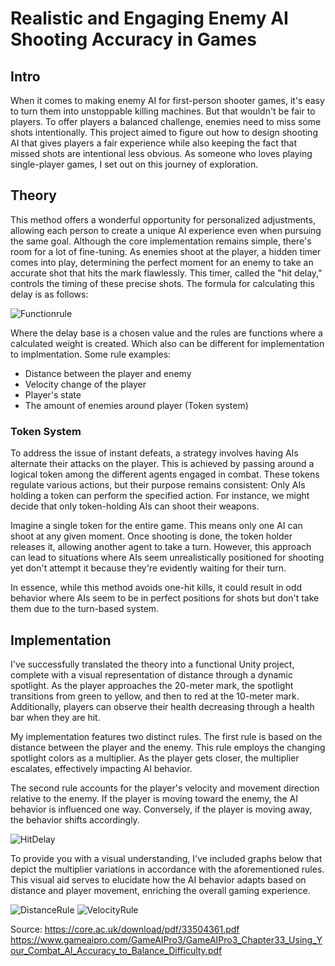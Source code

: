 # Realistic and Engaging Enemy AI Shooting Accuracy in Games

## Intro
When it comes to making enemy AI for first-person shooter games, it's easy to turn them into unstoppable killing machines. But that wouldn't be fair to players. To offer players a balanced challenge, enemies need to miss some shots intentionally. This project aimed to figure out how to design shooting AI that gives players a fair experience while also keeping the fact that missed shots are intentional less obvious. As someone who loves playing single-player games, I set out on this journey of exploration.

## Theory

This method offers a wonderful opportunity for personalized adjustments, allowing each person to create a unique AI experience even when pursuing the same goal. Although the core implementation remains simple, there's room for a lot of fine-tuning. As enemies shoot at the player, a hidden timer comes into play, determining the perfect moment for an enemy to take an accurate shot that hits the mark flawlessly. This timer, called the "hit delay," controls the timing of these precise shots. The formula for calculating this delay is as follows:

![Functionrule](https://github.com/Brianhoet4000/ggp_Research/assets/113976082/e8922f69-fcd1-4835-b503-c6cf945fac6c)

Where the delay base is a chosen value and the rules are functions where a calculated weight is created. Which also can be different for implementation to implmentation. Some rule examples:
- Distance between the player and enemy
- Velocity change of the player
- Player's state
- The amount of enemies around player (Token system)

### Token System
To address the issue of instant defeats, a strategy involves having AIs alternate their attacks on the player. This is achieved by passing around a logical token among the different agents engaged in combat. These tokens regulate various actions, but their purpose remains consistent: Only AIs holding a token can perform the specified action. For instance, we might decide that only token-holding AIs can shoot their weapons.

Imagine a single token for the entire game. This means only one AI can shoot at any given moment. Once shooting is done, the token holder releases it, allowing another agent to take a turn. However, this approach can lead to situations where AIs seem unrealistically positioned for shooting yet don't attempt it because they're evidently waiting for their turn.

In essence, while this method avoids one-hit kills, it could result in odd behavior where AIs seem to be in perfect positions for shots but don't take them due to the turn-based system.

## Implementation

I've successfully translated the theory into a functional Unity project, complete with a visual representation of distance through a dynamic spotlight. As the player approaches the 20-meter mark, the spotlight transitions from green to yellow, and then to red at the 10-meter mark. Additionally, players can observe their health decreasing through a health bar when they are hit.

My implementation features two distinct rules. The first rule is based on the distance between the player and the enemy. This rule employs the changing spotlight colors as a multiplier. As the player gets closer, the multiplier escalates, effectively impacting AI behavior.

The second rule accounts for the player's velocity and movement direction relative to the enemy. If the player is moving toward the enemy, the AI behavior is influenced one way. Conversely, if the player is moving away, the behavior shifts accordingly.

![HitDelay](https://github.com/Brianhoet4000/ggp_Research/assets/113976082/964c4011-8b15-417b-bf73-f1c9484a9a37)

To provide you with a visual understanding, I've included graphs below that depict the multiplier variations in accordance with the aforementioned rules. This visual aid serves to elucidate how the AI behavior adapts based on distance and player movement, enriching the overall gaming experience.

![DistanceRule](https://github.com/Brianhoet4000/ggp_Research/assets/113976082/987e7f99-b66f-457b-aff3-afe6256bbab1)
![VelocityRule](https://github.com/Brianhoet4000/ggp_Research/assets/113976082/ad55ab33-c577-4af2-919f-0bcb4f91477a)



Source:
https://core.ac.uk/download/pdf/33504361.pdf
https://www.gameaipro.com/GameAIPro3/GameAIPro3_Chapter33_Using_Your_Combat_AI_Accuracy_to_Balance_Difficulty.pdf
